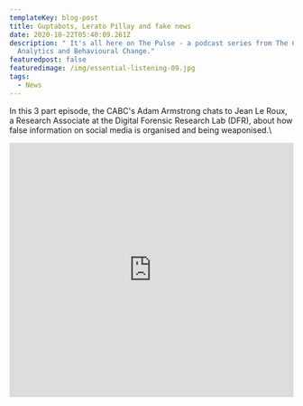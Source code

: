 ```yaml
---
templateKey: blog-post
title: Guptabots, Lerato Pillay and fake news
date: 2020-10-22T05:40:09.261Z
description: " It's all here on The Pulse - a podcast series from The Centre for
  Analytics and Behavioural Change."
featuredpost: false
featuredimage: /img/essential-listening-09.jpg
tags:
  - News
---
```

In this 3 part episode, the CABC's Adam Armstrong chats to Jean Le Roux, a Research Associate at the Digital Forensic Research Lab (DFR), about how false information on social media is organised and being weaponised.\

<iframe src="https://iframe.iono.fm/c/5282" width="100%" height="450" frameborder="0"></iframe>
